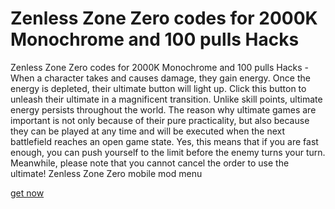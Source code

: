 # Zenless Zone Zero codes for 2000K Monochrome and 100 pulls Hacks

Zenless Zone Zero codes for 2000K Monochrome and 100 pulls Hacks - When a character takes and causes damage, they gain energy. Once the energy is depleted, their ultimate button will light up. Click this button to unleash their ultimate in a magnificent transition. Unlike skill points, ultimate energy persists throughout the world. The reason why ultimate games are important is not only because of their pure practicality, but also because they can be played at any time and will be executed when the next battlefield reaches an open game state. Yes, this means that if you are fast enough, you can push yourself to the limit before the enemy turns your turn. Meanwhile, please note that you cannot cancel the order to use the ultimate! Zenless Zone Zero mobile mod menu

[get now](https://fureway.top/zenless-zone-zero/)

